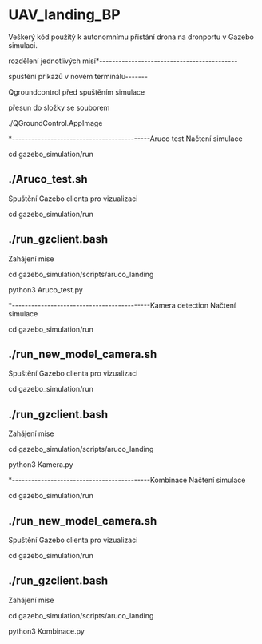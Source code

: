 # UAV_landing_BP
Veškerý kód použitý k autonomnímu přistání drona na dronportu v Gazebo simulaci.

rozdělení jednotlivých misí*-------------------------------------------

spuštění příkazů v novém terminálu-------


Qgroundcontrol před spuštěním simulace

přesun do složky se souborem

./QGroundControl.AppImage

*-------------------------------------------Aruco test
Načtení simulace

cd gazebo_simulation/run

./Aruco_test.sh
-------
Spuštění Gazebo clienta pro vizualizaci

cd gazebo_simulation/run

./run_gzclient.bash
-------
Zahájení mise

cd gazebo_simulation/scripts/aruco_landing 

python3 Aruco_test.py

*-------------------------------------------Kamera detection
Načtení simulace

cd gazebo_simulation/run

./run_new_model_camera.sh
-------
Spuštění Gazebo clienta pro vizualizaci

cd gazebo_simulation/run

./run_gzclient.bash
-------
Zahájení mise

cd gazebo_simulation/scripts/aruco_landing 

python3 Kamera.py

*-------------------------------------------Kombinace
Načtení simulace

cd gazebo_simulation/run

./run_new_model_camera.sh
-------
Spuštění Gazebo clienta pro vizualizaci

cd gazebo_simulation/run

./run_gzclient.bash
-------
Zahájení mise

cd gazebo_simulation/scripts/aruco_landing 

python3 Kombinace.py
